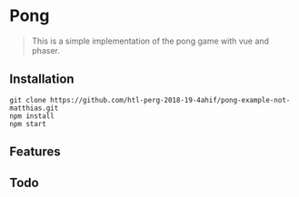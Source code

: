 # Pong
> This is a simple implementation of the pong game with vue and phaser.

## Installation
```
git clone https://github.com/htl-perg-2018-19-4ahif/pong-example-not-matthias.git
npm install
npm start
```

## Features


## Todo
